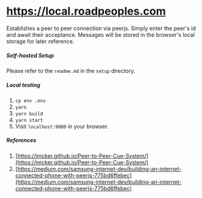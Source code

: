 # https://local.roadpeoples.com
Establishes a peer to peer connection via peerjs. Simply enter the peer's id
and await their acceptance. Messages will be stored in the browser's local
storage for later reference.
##### Self-hosted Setup
Please refer to the `readme.md` in the `setup` directory.
##### Local testing
1. `cp env .env`
2. `yarn`
3. `yarn build`
4. `yarn start`
5. Visit `localhost:9000` in your browser.
##### References
1. [https://jmcker.github.io/Peer-to-Peer-Cue-System/](https://jmcker.github.io/Peer-to-Peer-Cue-System/)
2. [https://medium.com/samsung-internet-dev/building-an-internet-connected-phone-with-peerjs-775bd6ffebec](https://medium.com/samsung-internet-dev/building-an-internet-connected-phone-with-peerjs-775bd6ffebec)
